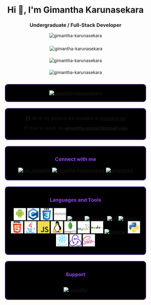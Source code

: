 <h1 align="center">Hi 👋, I'm Gimantha Karunasekara</h1>
<h3 align="center">Undergraduate / Full-Stack Developer</h3>

<p align="center"> <img src="https://komarev.com/ghpvc/?username=gimantha-karunasekara&label=Profile%20views&color=57aeff&style=flat" alt="gimantha-karunasekara" /> </p>

<span style="display:flex; flex-direction:column; align-items:center;">

<p align="center" style="margin:10px">&nbsp;<img align="center" src="https://github-readme-stats.vercel.app/api?username=gimantha-karunasekara&show_icons=true&locale=en&theme=midnight-purple" alt="gimantha-karunasekara" /></p>

<p style="margin:10px"><img align="center" src="https://github-readme-streak-stats.herokuapp.com/?user=gimantha-karunasekara&theme=midnight-purple" alt="gimantha-karunasekara" /></p>

<p style="margin:10px"><img align="center" src="https://github-readme-stats.vercel.app/api/top-langs?username=gimantha-karunasekara&show_icons=true&locale=en&layout=compact&theme=midnight-purple" alt="gimantha-karunasekara" /></p>

</span>

<p align="center" style="background: #000; border: 1px solid #9745f5; border-radius: 10px; padding: 20px; margin: 20px"> <a href="https://github.com/ryo-ma/github-profile-trophy"><img src="https://github-profile-trophy.vercel.app/?username=gimantha-karunasekara" alt="gimantha-karunasekara" /></a> </p>

<div style="text-align:center;background: #000; color:fff; border: 1px solid #9745f5; border-radius: 10px; padding: 10px; margin: 20px">

👨‍💻 All of my projects are available at [gimantha.me](gimantha.me)

📫 How to reach me **gimantha.contact@gmail.com**
</div>

<div style="background: #000; color:#9745f5; border: 1px solid #9745f5; border-radius: 10px; padding: 10px; margin: 20px">
<h3 align="center"><b>Connect with me</b></h3>
<p align="center">
<a href="https://twitter.com/iam_gimantha" target="blank"><img align="center" src="https://raw.githubusercontent.com/codemaker2015/github-profile-readme-generator/master/src/images/icons/Social/twitter.svg" alt="iam_gimantha" height="30" width="40" /></a>
<a href="https://linkedin.com/in/gimantha-karunasekara" target="blank"><img align="center" src="https://raw.githubusercontent.com/codemaker2015/github-profile-readme-generator/master/src/images/icons/Social/linked-in-alt.svg" alt="gimantha-karunasekara" height="30" width="40" /></a>
<a href="https://instagram.com/gimantha.k" target="blank"><img align="center" src="https://raw.githubusercontent.com/codemaker2015/github-profile-readme-generator/master/src/images/icons/Social/instagram.svg" alt="gimantha.k" height="30" width="40" /></a>
</p>
</div>

<div style="background: #000; color: #9745f5; border: 1px solid #9745f5; border-radius: 10px; padding: 10px; margin: 20px">
<h3 align="center"><b>Languages and Tools</b></h3>
<p align="center"> <a href="https://developer.android.com" target="_blank" rel="noreferrer"> <img src="https://raw.githubusercontent.com/devicons/devicon/master/icons/android/android-original-wordmark.svg" alt="android" width="40" height="40"/> </a> <a href="https://www.cprogramming.com/" target="_blank" rel="noreferrer"> <img src="https://raw.githubusercontent.com/devicons/devicon/master/icons/c/c-original.svg" alt="c" width="40" height="40"/> </a> <a href="https://www.w3schools.com/css/" target="_blank" rel="noreferrer"> <img src="https://raw.githubusercontent.com/devicons/devicon/master/icons/css3/css3-original-wordmark.svg" alt="css3" width="40" height="40"/> </a> <a href="https://expressjs.com" target="_blank" rel="noreferrer"> <img src="https://raw.githubusercontent.com/devicons/devicon/master/icons/express/express-original-wordmark.svg" alt="express" width="40" height="40"/> </a> <a href="https://www.figma.com/" target="_blank" rel="noreferrer"> <img src="https://www.vectorlogo.zone/logos/figma/figma-icon.svg" alt="figma" width="40" height="40"/> </a> <a href="https://firebase.google.com/" target="_blank" rel="noreferrer"> <img src="https://www.vectorlogo.zone/logos/firebase/firebase-icon.svg" alt="firebase" width="40" height="40"/> </a> <a href="https://git-scm.com/" target="_blank" rel="noreferrer"> <img src="https://www.vectorlogo.zone/logos/git-scm/git-scm-icon.svg" alt="git" width="40" height="40"/> </a> <a href="https://heroku.com" target="_blank" rel="noreferrer"> <img src="https://www.vectorlogo.zone/logos/heroku/heroku-icon.svg" alt="heroku" width="40" height="40"/> </a> <a href="https://www.w3.org/html/" target="_blank" rel="noreferrer"> <img src="https://raw.githubusercontent.com/devicons/devicon/master/icons/html5/html5-original-wordmark.svg" alt="html5" width="40" height="40"/> </a> <a href="https://www.java.com" target="_blank" rel="noreferrer"> <img src="https://raw.githubusercontent.com/devicons/devicon/master/icons/java/java-original.svg" alt="java" width="40" height="40"/> </a> <a href="https://developer.mozilla.org/en-US/docs/Web/JavaScript" target="_blank" rel="noreferrer"> <img src="https://raw.githubusercontent.com/devicons/devicon/master/icons/javascript/javascript-original.svg" alt="javascript" width="40" height="40"/> </a> <a href="https://www.linux.org/" target="_blank" rel="noreferrer"> <img src="https://raw.githubusercontent.com/devicons/devicon/master/icons/linux/linux-original.svg" alt="linux" width="40" height="40"/> </a> <a href="https://www.mongodb.com/" target="_blank" rel="noreferrer"> <img src="https://raw.githubusercontent.com/devicons/devicon/master/icons/mongodb/mongodb-original-wordmark.svg" alt="mongodb" width="40" height="40"/> </a> <a href="https://www.mysql.com/" target="_blank" rel="noreferrer"> <img src="https://raw.githubusercontent.com/devicons/devicon/master/icons/mysql/mysql-original-wordmark.svg" alt="mysql" width="40" height="40"/> </a> <a href="https://nodejs.org" target="_blank" rel="noreferrer"> <img src="https://raw.githubusercontent.com/devicons/devicon/master/icons/nodejs/nodejs-original-wordmark.svg" alt="nodejs" width="40" height="40"/> </a> <a href="https://postman.com" target="_blank" rel="noreferrer"> <img src="https://www.vectorlogo.zone/logos/getpostman/getpostman-icon.svg" alt="postman" width="40" height="40"/> </a> <a href="https://www.python.org" target="_blank" rel="noreferrer"> <img src="https://raw.githubusercontent.com/devicons/devicon/master/icons/python/python-original.svg" alt="python" width="40" height="40"/> </a> <a href="https://reactjs.org/" target="_blank" rel="noreferrer"> <img src="https://raw.githubusercontent.com/devicons/devicon/master/icons/react/react-original-wordmark.svg" alt="react" width="40" height="40"/> </a> <a href="https://redux.js.org" target="_blank" rel="noreferrer"> <img src="https://raw.githubusercontent.com/devicons/devicon/master/icons/redux/redux-original.svg" alt="redux" width="40" height="40"/> </a> <a href="https://sass-lang.com" target="_blank" rel="noreferrer"> <img src="https://raw.githubusercontent.com/devicons/devicon/master/icons/sass/sass-original.svg" alt="sass" width="40" height="40"/> </a> </p>
</div>

<div style="display:flex; flex-direction: column; align-items:center; background: #000; color: #9745f5; border: 1px solid #9745f5; border-radius: 10px; padding: 10px; margin: 20px">
<h3 align="center"><b>Support</b></h3>
<p><a href="https://www.buymeacoffee.com/gimantha"> <img align="center" src="https://cdn.buymeacoffee.com/buttons/v2/default-yellow.png" height="50" width="210" alt="gimantha" /></a></p>
</div>

